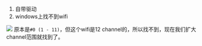 1. 自带驱动
2. windows上找不到wifi

      

![](https://cdn.jsdelivr.net/gh/sword4869/pic1@main/images/202406231914403.png)
    原本是`#0 (1 - 11)`，但这个wifi是12 channel的，所以找不到，现在我们扩大channel范围就找到了。